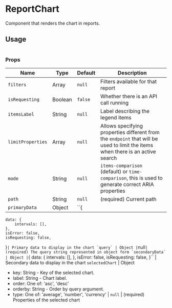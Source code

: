 ReportChart
===

Component that renders the chart in reports.

## Usage

```jsx
```

### Props

Name | Type | Default | Description
--- | --- | --- | ---
`filters` | Array | ``null`` | Filters available for that report
`isRequesting` | Boolean | ``false`` | Whether there is an API call running
`itemsLabel` | String | ``null`` | Label describing the legend items
`limitProperties` | Array | ``null`` | Allows specifying properties different from the `endpoint` that will be used to limit the items when there is an active search
`mode` | String | ``null`` | `items-comparison` (default) or `time-comparison`, this is used to generate correct ARIA properties
`path` | String | ``null`` | (required) Current path
`primaryData` | Object | ``{
    data: {
        intervals: [],
    },
    isError: false,
    isRequesting: false,
}`` | Primary data to display in the chart
`query` | Object | ``null`` | (required) The query string represented in object form
`secondaryData` | Object | ``{
    data: {
        intervals: [],
    },
    isError: false,
    isRequesting: false,
}`` | Secondary data to display in the chart
`selectedChart` | Object
  - key: String - Key of the selected chart.
  - label: String - Chart label.
  - order: One of: 'asc', 'desc'
  - orderby: String - Order by query argument.
  - type: One of: 'average', 'number', 'currency' | ``null`` | (required) Properties of the selected chart

